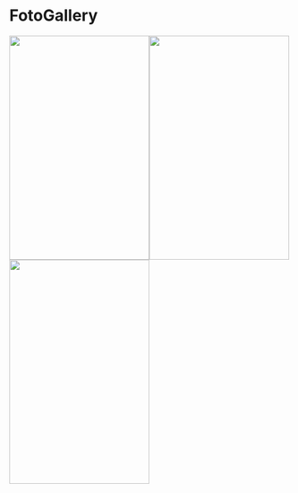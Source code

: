 # FotoGallery
 
<img src="https://user-images.githubusercontent.com/74897177/181754482-596e2995-cf62-47d8-b25c-c8879ad742bc.png" width=250 height=400><img src="https://user-images.githubusercontent.com/74897177/181755104-3c5f039b-d586-4f3c-8d97-98cc8db960f4.png" width=250 height=400><img src="https://user-images.githubusercontent.com/74897177/181755282-2f4584ab-dfe9-421d-b1c0-b5a27e823987.png" width=250 height=400>

